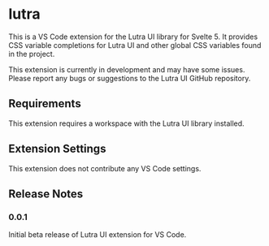 # lutra

This is a VS Code extension for the Lutra UI library for Svelte 5. It provides CSS variable completions for Lutra UI and other global CSS variables found in the project.

This extension is currently in development and may have some issues. Please report any bugs or suggestions to the Lutra UI GitHub repository.

## Requirements

This extension requires a workspace with the Lutra UI library installed.

## Extension Settings

This extension does not contribute any VS Code settings.

## Release Notes

### 0.0.1

Initial beta release of Lutra UI extension for VS Code.

